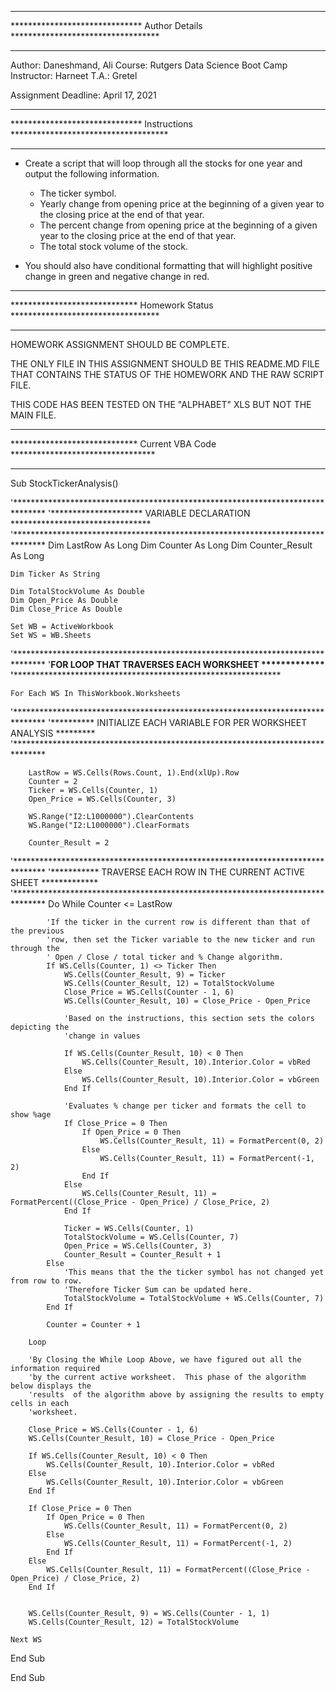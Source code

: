 ********************************************************************************
****************************** Author Details **********************************
********************************************************************************

Author:  	Daneshmand, Ali
Course:  	Rutgers Data Science Boot Camp
Instructor:	Harneet
T.A.:		Gretel

Assignment Deadline:  April 17, 2021

********************************************************************************
****************************** Instructions ************************************
********************************************************************************

* Create a script that will loop through all the stocks for one year and output 
the following information.

  * The ticker symbol.
  * Yearly change from opening price at the beginning of a given year to the 
    closing price at the end of that year.
  * The percent change from opening price at the beginning of a given year to 
    the closing price at the end of that year.
  * The total stock volume of the stock.

* You should also have conditional formatting that will highlight positive change 
in green and negative change in red.


********************************************************************************
***************************** Homework Status **********************************
********************************************************************************

HOMEWORK ASSIGNMENT SHOULD BE COMPLETE.

THE ONLY FILE IN THIS ASSIGNMENT SHOULD BE THIS README.MD FILE THAT CONTAINS
THE STATUS OF THE HOMEWORK AND THE RAW SCRIPT FILE.

THIS CODE HAS BEEN TESTED ON THE "ALPHABET" XLS BUT NOT THE MAIN FILE.

********************************************************************************
***************************** Current VBA Code *********************************
********************************************************************************


Sub StockTickerAnalysis()

'*******************************************************************************
'********************* VARIABLE DECLARATION ********************************
'*******************************************************************************
    Dim LastRow As Long
    Dim Counter As Long
    Dim Counter_Result As Long
    
    Dim Ticker As String
    
    Dim TotalStockVolume As Double
    Dim Open_Price As Double
    Dim Close_Price As Double
    
    Set WB = ActiveWorkbook
    Set WS = WB.Sheets
    
    
'*******************************************************************************
'******************FOR LOOP THAT TRAVERSES EACH WORKSHEET *************
'*******************************************************************************
    
    For Each WS In ThisWorkbook.Worksheets
    
    
'*******************************************************************************
'********** INITIALIZE EACH VARIABLE FOR PER WORKSHEET ANALYSIS *********
'*******************************************************************************

        LastRow = WS.Cells(Rows.Count, 1).End(xlUp).Row
        Counter = 2
        Ticker = WS.Cells(Counter, 1)
        Open_Price = WS.Cells(Counter, 3)
        
        WS.Range("I2:L1000000").ClearContents
        WS.Range("I2:L1000000").ClearFormats
        
        Counter_Result = 2

'*******************************************************************************
'*********** TRAVERSE EACH ROW IN THE CURRENT ACTIVE SHEET *************
'*******************************************************************************
        Do While Counter <= LastRow
        
            'If the ticker in the current row is different than that of the previous
            'row, then set the Ticker variable to the new ticker and run through the
            ' Open / Close / total ticker and % Change algorithm.
            If WS.Cells(Counter, 1) <> Ticker Then
                WS.Cells(Counter_Result, 9) = Ticker
                WS.Cells(Counter_Result, 12) = TotalStockVolume
                Close_Price = WS.Cells(Counter - 1, 6)
                WS.Cells(Counter_Result, 10) = Close_Price - Open_Price
                
                'Based on the instructions, this section sets the colors depicting the
                'change in values
                
                If WS.Cells(Counter_Result, 10) < 0 Then
                    WS.Cells(Counter_Result, 10).Interior.Color = vbRed
                Else
                    WS.Cells(Counter_Result, 10).Interior.Color = vbGreen
                End If
                
                'Evaluates % change per ticker and formats the cell to show %age
                If Close_Price = 0 Then
                    If Open_Price = 0 Then
                        WS.Cells(Counter_Result, 11) = FormatPercent(0, 2)
                    Else
                        WS.Cells(Counter_Result, 11) = FormatPercent(-1, 2)
                    End If
                Else
                    WS.Cells(Counter_Result, 11) = FormatPercent((Close_Price - Open_Price) / Close_Price, 2)
                End If
            
                Ticker = WS.Cells(Counter, 1)
                TotalStockVolume = WS.Cells(Counter, 7)
                Open_Price = WS.Cells(Counter, 3)
                Counter_Result = Counter_Result + 1
            Else
                'This means that the the ticker symbol has not changed yet from row to row.
                'Therefore Ticker Sum can be updated here.
                TotalStockVolume = TotalStockVolume + WS.Cells(Counter, 7)
            End If
            
            Counter = Counter + 1
            
        Loop
        
        'By Closing the While Loop Above, we have figured out all the information required
        'by the current active worksheet.  This phase of the algorithm below displays the
        'results  of the algorithm above by assigning the results to empty cells in each
        'worksheet.
        
        Close_Price = WS.Cells(Counter - 1, 6)
        WS.Cells(Counter_Result, 10) = Close_Price - Open_Price
        
        If WS.Cells(Counter_Result, 10) < 0 Then
            WS.Cells(Counter_Result, 10).Interior.Color = vbRed
        Else
            WS.Cells(Counter_Result, 10).Interior.Color = vbGreen
        End If
        
        If Close_Price = 0 Then
            If Open_Price = 0 Then
                WS.Cells(Counter_Result, 11) = FormatPercent(0, 2)
            Else
                WS.Cells(Counter_Result, 11) = FormatPercent(-1, 2)
            End If
        Else
            WS.Cells(Counter_Result, 11) = FormatPercent((Close_Price - Open_Price) / Close_Price, 2)
        End If
        
        
        WS.Cells(Counter_Result, 9) = WS.Cells(Counter - 1, 1)
        WS.Cells(Counter_Result, 12) = TotalStockVolume
        
    Next WS

End Sub



End Sub


